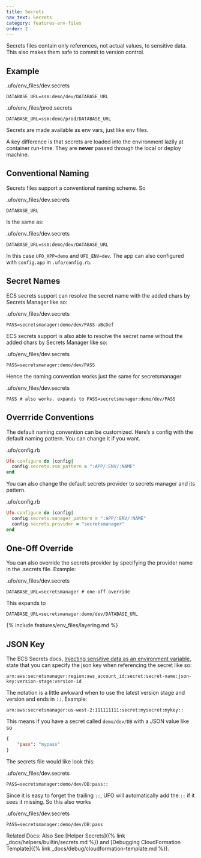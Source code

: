 ```yaml
---
title: Secrets
nav_text: Secrets
category: features-env-files
order: 2
---
```


Secrets files contain only references, not actual values, to sensitive data. This also makes them safe to commit to version control.

## Example

.ufo/env_files/dev.secrets

    DATABASE_URL=ssm:demo/dev/DATABASE_URL

.ufo/env_files/prod.secrets

    DATABASE_URL=ssm:demo/prod/DATABASE_URL

Secrets are made available as env vars, just like env files.

A key difference is that secrets are loaded into the environment lazily at container run-time. They are **never** passed through the local or deploy machine.

## Conventional Naming

Secrets files support a conventional naming scheme. So

.ufo/env_files/dev.secrets

    DATABASE_URL

Is the same as:

.ufo/env_files/dev.secrets

    DATABASE_URL=ssm:demo/dev/DATABASE_URL

In this case `UFO_APP=demo` and `UFO_ENV=dev`. The app can also configured with `config.app` in `.ufo/config.rb`.

## Secret Names

ECS secrets support can resolve the secret name with the added chars by Secrets Manager like so:

.ufo/env_files/dev.secrets

    PASS=secretsmanager:demo/dev/PASS-aBcDef

ECS secrets support is also able to resolve the secret name without the added chars by Secrets Manager like so:

.ufo/env_files/dev.secrets

    PASS=secretsmanager:demo/dev/PASS

Hence the naming convention works just the same for secretsmanager

.ufo/env_files/dev.secrets

    PASS # also works. expands to PASS=secretsmanager:demo/dev/PASS

## Overrride Conventions

The default naming convention can be customized. Here’s a config with the default naming pattern. You can change it if you want.

.ufo/config.rb

```ruby
Ufo.configure do |config|
  config.secrets.ssm_pattern = ":APP/:ENV/:NAME"
end
```

You can also change the default secrets provider to secrets manager and its pattern.

.ufo/config.rb

```ruby
Ufo.configure do |config|
  config.secrets.manager_pattern = ":APP/:ENV/:NAME"
  config.secrets.provider = "secretsmanager"
end
```

## One-Off Override

You can also override the secrets provider by specifying the provider name in the .secrets file. Example:

.ufo/env_files/dev.secrets

    DATABASE_URL=secretsmanager # one-off override

This expands to

    DATABASE_URL=secretsmanager:demo/dev/DATABASE_URL

{% include features/env_files/layering.md %}

## JSON Key

The ECS Secrets docs, [Injecting sensitive data as an environment variable](https://docs.aws.amazon.com/AmazonECS/latest/developerguide/specifying-sensitive-data-secrets.html#secrets-envvar), state that you can specify the json key when referencing the secret like so:

    arn:aws:secretsmanager:region:aws_account_id:secret:secret-name:json-key:version-stage:version-id

The notation is a little awkward when to use the latest version stage and version and ends in `::`. Example:

    arn:aws:secretsmanager:us-west-2:111111111:secret:mysecret:mykey::

This means if you have a secret called `demo/dev/DB` with a JSON value like so

```json
{
    "pass": "mypass"
}
```

The secrets file would like look this:

.ufo/env_files/dev.secrets

    PASS=secretsmanager:demo/dev/DB:pass::

Since it is easy to forget the trailing `::`, UFO will automatically add the `::` if it sees it missing. So this also works

.ufo/env_files/dev.secrets

    PASS=secretsmanager:demo/dev/DB:pass

Related Docs: Also See [Helper Secrets]({% link _docs/helpers/builtin/secrets.md %}) and [Debugging CloudFormation Template]({% link _docs/debug/cloudformation-template.md %}).
